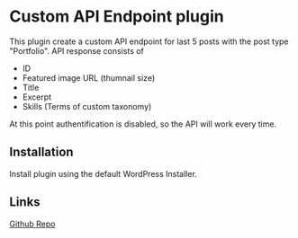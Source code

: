 # Custom API Endpoint plugin

This plugin create a custom API endpoint for last 5 posts with the post type "Portfolio". API response consists of
- ID
- Featured image URL (thumnail size)
- Title
- Excerpt
- Skills (Terms of custom taxonomy)

At this point authentification is disabled, so the API will work every time.

## Installation

Install plugin using the default WordPress Installer.

## Links

[Github Repo](https://github.com/oleksiitsioma/datacrunch-api)